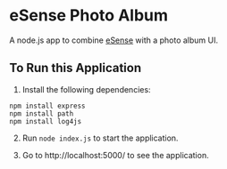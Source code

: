 # eSense Photo Album
A node.js app to combine [eSense](http://www.esense.io) with a photo album UI. 

## To Run this Application
1. Install the following dependencies:
```
npm install express
npm install path
npm install log4js
```

2. Run `node index.js` to start the application.

3. Go to http://localhost:5000/ to see the application.
